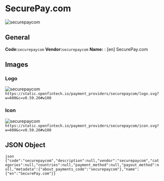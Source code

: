 # SecurePay.com 
![securepaycom](https://static.openfintech.io/payment_providers/securepaycom/logo.svg?w=600&c=v0.59.26#w100) 
## General 
**Code:**`securepaycom` 
**Vendor:**`securepaycom` 
**Name:** 
:	[en] SecurePay.com 
## Images 
### Logo 
![securepaycom](https://static.openfintech.io/payment_providers/securepaycom/logo.svg?w=600&c=v0.59.26#w100) 
``` https://static.openfintech.io/payment_providers/securepaycom/logo.svg?w=600&c=v0.59.26#w100 ``` 
### Icon 
![securepaycom](https://static.openfintech.io/payment_providers/securepaycom/icon.svg?w=600&c=v0.59.26#w100) 
``` https://static.openfintech.io/payment_providers/securepaycom/icon.svg?w=600&c=v0.59.26#w100 ``` 
## JSON Object 
```json {"code":"securepaycom","description":null,"vendor":"securepaycom","categories":null,"countries":null,"payment_method":null,"payout_method":null,"metadata":{"about_payments_code":"securepaycom"},"name":{"en":"SecurePay.com"}} ``` 
